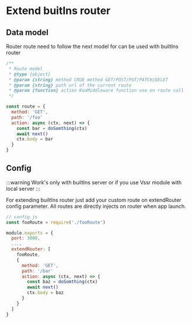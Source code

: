# Extend buitIns router

## Data model

Router route need to follow the next model for can be used with builtIns router

```js
/**
 * Route model
 * @type {object}
 * @param {string} method CRUD method GET/POST/PUT/PATCH/DELET
 * @param {string} path url of the current route
 * @param {function} action KoaMiddleware function use on route call
 */

const route = {
  method: 'GET',
  path: '/foo'
  action: async (ctx, next) => {
    const bar = doSomthing(ctx)
    await next()
    ctx.body = bar
  }
}
```

## Config

:::warning
Work's only with builtIns server or if you use Vssr module with local server :::

For extending builtIns router just add your custom route on extendRouter config parameter. All routes are directly injects on router when app launch.

```js
// config.js
const fooRoute = require('./fooRoute')

module.exports = {
  port: 3000,
  ...,
  extendRouter: [
    fooRoute,
    {
      method: 'GET',
      path: '/bar'
      action: async (ctx, next) => {
        const baz = doSomthing(ctx)
        await next()
        ctx.body = baz
      }
    }
  ]
}
```